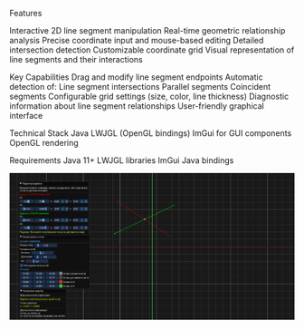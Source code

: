 Features

Interactive 2D line segment manipulation
Real-time geometric relationship analysis
Precise coordinate input and mouse-based editing
Detailed intersection detection
Customizable coordinate grid
Visual representation of line segments and their interactions

Key Capabilities
Drag and modify line segment endpoints
Automatic detection of:
Line segment intersections
Parallel segments
Coincident segments
Configurable grid settings (size, color, line thickness)
Diagnostic information about line segment relationships
User-friendly graphical interface

Technical Stack
Java
LWJGL (OpenGL bindings)
ImGui for GUI components
OpenGL rendering

Requirements
Java 11+
LWJGL libraries
ImGui Java bindings

![Screenshot](https://github.com/Ozzzmanov/Line_segment_analyzer/blob/master/screen.png)
